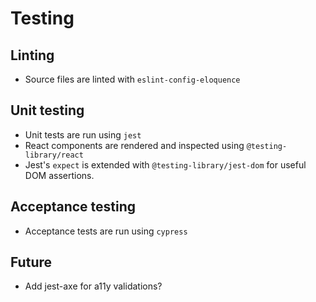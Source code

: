# Testing

## Linting

- Source files are linted with `eslint-config-eloquence`

## Unit testing

- Unit tests are run using `jest`
- React components are rendered and inspected using `@testing-library/react`
- Jest's `expect` is extended with `@testing-library/jest-dom` for useful DOM
  assertions.

## Acceptance testing

- Acceptance tests are run using `cypress`

## Future

- Add jest-axe for a11y validations?
